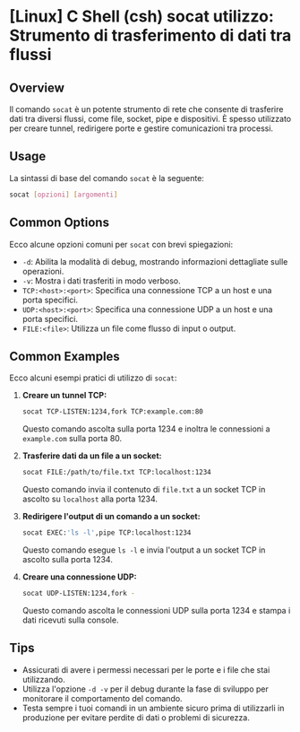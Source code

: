 # [Linux] C Shell (csh) socat utilizzo: Strumento di trasferimento di dati tra flussi

## Overview
Il comando `socat` è un potente strumento di rete che consente di trasferire dati tra diversi flussi, come file, socket, pipe e dispositivi. È spesso utilizzato per creare tunnel, redirigere porte e gestire comunicazioni tra processi.

## Usage
La sintassi di base del comando `socat` è la seguente:

```bash
socat [opzioni] [argomenti]
```

## Common Options
Ecco alcune opzioni comuni per `socat` con brevi spiegazioni:

- `-d`: Abilita la modalità di debug, mostrando informazioni dettagliate sulle operazioni.
- `-v`: Mostra i dati trasferiti in modo verboso.
- `TCP:<host>:<port>`: Specifica una connessione TCP a un host e una porta specifici.
- `UDP:<host>:<port>`: Specifica una connessione UDP a un host e una porta specifici.
- `FILE:<file>`: Utilizza un file come flusso di input o output.

## Common Examples
Ecco alcuni esempi pratici di utilizzo di `socat`:

1. **Creare un tunnel TCP:**
   ```bash
   socat TCP-LISTEN:1234,fork TCP:example.com:80
   ```
   Questo comando ascolta sulla porta 1234 e inoltra le connessioni a `example.com` sulla porta 80.

2. **Trasferire dati da un file a un socket:**
   ```bash
   socat FILE:/path/to/file.txt TCP:localhost:1234
   ```
   Questo comando invia il contenuto di `file.txt` a un socket TCP in ascolto su `localhost` alla porta 1234.

3. **Redirigere l'output di un comando a un socket:**
   ```bash
   socat EXEC:'ls -l',pipe TCP:localhost:1234
   ```
   Questo comando esegue `ls -l` e invia l'output a un socket TCP in ascolto sulla porta 1234.

4. **Creare una connessione UDP:**
   ```bash
   socat UDP-LISTEN:1234,fork - 
   ```
   Questo comando ascolta le connessioni UDP sulla porta 1234 e stampa i dati ricevuti sulla console.

## Tips
- Assicurati di avere i permessi necessari per le porte e i file che stai utilizzando.
- Utilizza l'opzione `-d -v` per il debug durante la fase di sviluppo per monitorare il comportamento del comando.
- Testa sempre i tuoi comandi in un ambiente sicuro prima di utilizzarli in produzione per evitare perdite di dati o problemi di sicurezza.